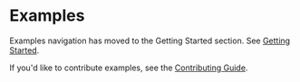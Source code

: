 # Examples

Examples navigation has moved to the Getting Started section. See [Getting Started](../getting-started/index.md).

If you'd like to contribute examples, see the [Contributing Guide](../../CONTRIBUTING.md).
